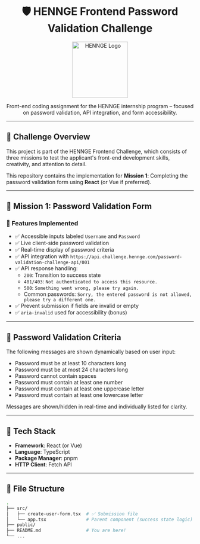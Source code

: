 <h1 align="center">🛡️ HENNGE Frontend Password Validation Challenge</h1>

<p align="center">
  <img src="https://raw.githubusercontent.com/santukumar7619/assets/main/hennge-logo.png" alt="HENNGE Logo" width="150"/>
</p>

<p align="center">
  Front-end coding assignment for the HENNGE internship program – focused on password validation, API integration, and form accessibility.
</p>

---

## 🚀 Challenge Overview

This project is part of the HENNGE Frontend Challenge, which consists of three missions to test the applicant's front-end development skills, creativity, and attention to detail.

This repository contains the implementation for **Mission 1**: Completing the password validation form using **React** (or Vue if preferred).

---

## 📌 Mission 1: Password Validation Form

### 🔧 Features Implemented

- ✅ Accessible inputs labeled `Username` and `Password`
- ✅ Live client-side password validation
- ✅ Real-time display of password criteria
- ✅ API integration with `https://api.challenge.hennge.com/password-validation-challenge-api/001`
- ✅ API response handling:
  - `200`: Transition to success state
  - `401/403`: `Not authenticated to access this resource.`
  - `500`: `Something went wrong, please try again.`
  - Common passwords: `Sorry, the entered password is not allowed, please try a different one.`
- ✅ Prevent submission if fields are invalid or empty
- ✅ `aria-invalid` used for accessibility (bonus)

---

## 🔐 Password Validation Criteria

The following messages are shown dynamically based on user input:

- Password must be at least 10 characters long  
- Password must be at most 24 characters long  
- Password cannot contain spaces  
- Password must contain at least one number  
- Password must contain at least one uppercase letter  
- Password must contain at least one lowercase letter  

Messages are shown/hidden in real-time and individually listed for clarity.

---

## 🧪 Tech Stack

- **Framework**: React (or Vue)
- **Language**: TypeScript
- **Package Manager**: pnpm
- **HTTP Client**: Fetch API

---

## 📂 File Structure

```bash
.
├── src/
│   ├── create-user-form.tsx  # ✅ Submission file
│   └── app.tsx               # Parent component (success state logic)
├── public/
├── README.md                 # You are here!
└── ...

